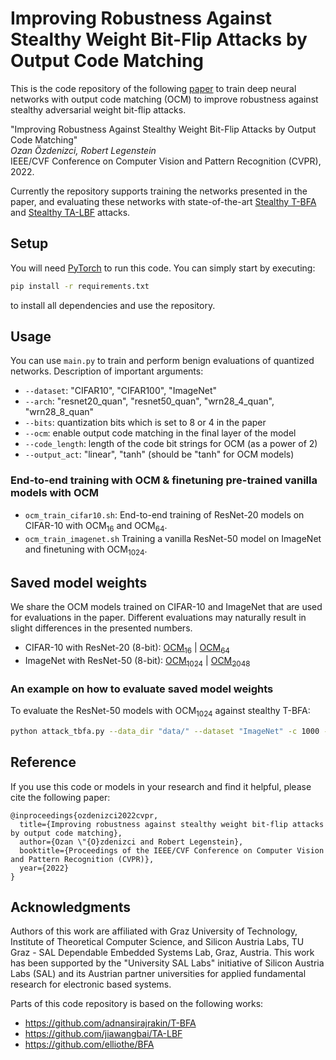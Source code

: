 # Improving Robustness Against Stealthy Weight Bit-Flip Attacks by Output Code Matching

This is the code repository of the following [paper](http://...) to train deep neural networks with output code matching (OCM) to improve robustness against stealthy adversarial weight bit-flip attacks.

"Improving Robustness Against Stealthy Weight Bit-Flip Attacks by Output Code Matching"\
<em>Ozan Özdenizci, Robert Legenstein</em>\
IEEE/CVF Conference on Computer Vision and Pattern Recognition (CVPR), 2022.

Currently the repository supports training the networks presented in the paper, and evaluating these networks with state-of-the-art [Stealthy T-BFA](https://arxiv.org/pdf/2007.12336.pdf) and [Stealthy TA-LBF](https://arxiv.org/pdf/2102.10496.pdf) attacks.

## Setup

You will need [PyTorch](https://pytorch.org/get-started/) to run this code. You can simply start by executing:
```bash
pip install -r requirements.txt
```
to install all dependencies and use the repository.

## Usage

You can use `main.py` to train and perform benign evaluations of quantized networks. Description of important arguments:

- `--dataset`: "CIFAR10", "CIFAR100", "ImageNet"
- `--arch`: "resnet20_quan", "resnet50_quan", "wrn28_4_quan", "wrn28_8_quan"
- `--bits`: quantization bits which is set to 8 or 4 in the paper
- `--ocm`: enable output code matching in the final layer of the model
- `--code_length`: length of the code bit strings for OCM (as a power of 2)
- `--output_act`: "linear", "tanh" (should be "tanh" for OCM models)

### End-to-end training with OCM & finetuning pre-trained vanilla models with OCM

- `ocm_train_cifar10.sh`: End-to-end training of ResNet-20 models on CIFAR-10 with OCM<sub>16</sub> and OCM<sub>64</sub>.
- `ocm_train_imagenet.sh` Training a vanilla ResNet-50 model on ImageNet and finetuning with OCM<sub>1024</sub>.

## Saved model weights

We share the OCM models trained on CIFAR-10 and ImageNet that are used for evaluations in the paper.
Different evaluations may naturally result in slight differences in the presented numbers.

* CIFAR-10 with ResNet-20 (8-bit): 
[OCM<sub>16</sub>](https://igi-web.tugraz.at/download/OzdenizciLegensteinCVPR2022/resnet20_quan8_OCM16.zip) | 
[OCM<sub>64</sub>](https://igi-web.tugraz.at/download/OzdenizciLegensteinCVPR2022/resnet20_quan8_OCM64.zip)
* ImageNet with ResNet-50 (8-bit):
[OCM<sub>1024</sub>](https://igi-web.tugraz.at/download/OzdenizciLegensteinCVPR2022/resnet50_quan8_OCM1024.zip) | 
[OCM<sub>2048</sub>](https://igi-web.tugraz.at/download/OzdenizciLegensteinCVPR2022/resnet50_quan8_OCM2048.zip)

### An example on how to evaluate saved model weights

To evaluate the ResNet-50 models with OCM<sub>1024</sub> against stealthy T-BFA:
```bash
python attack_tbfa.py --data_dir "data/" --dataset "ImageNet" -c 1000 --arch "resnet50_quan" --bits 8 --ocm --code_length 1024 --output_act "tanh" --outdir "results/imagenet/resnet50_quan8_OCM1024/"
```

## Reference
If you use this code or models in your research and find it helpful, please cite the following paper:
```
@inproceedings{ozdenizci2022cvpr,
  title={Improving robustness against stealthy weight bit-flip attacks by output code matching},
  author={Ozan \"{O}zdenizci and Robert Legenstein},
  booktitle={Proceedings of the IEEE/CVF Conference on Computer Vision and Pattern Recognition (CVPR)},
  year={2022}
}
```

## Acknowledgments

Authors of this work are affiliated with Graz University of Technology, Institute of Theoretical Computer Science, and Silicon Austria Labs, TU Graz - SAL Dependable Embedded Systems Lab, Graz, Austria. This work has been supported by the "University SAL Labs" initiative of Silicon Austria Labs (SAL) and its Austrian partner universities for applied fundamental research for electronic based systems.

Parts of this code repository is based on the following works:

* https://github.com/adnansirajrakin/T-BFA
* https://github.com/jiawangbai/TA-LBF
* https://github.com/elliothe/BFA
